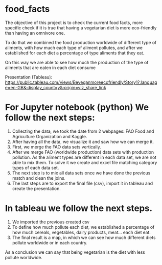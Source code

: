# food_facts

The objective of this project is to check the current food facts, more specific check if it is true that having a vegetarian diet is more eco-friendly than having an omnivore one.

To do that we combined the food production worldwide of different type of aliments, with how much each type of aliment pollutes, and after we established for each diet a percentage of type aliments that they eat. 

On this way we are able to see how much the production of the type of aliments that are eaten in each diet consume

Presentation (Tableau): https://public.tableau.com/views/Beveganmoreecofriendly/Story1?:language=en-GB&:display_count=y&:origin=viz_share_link

# For Jupyter notebook (python) We follow the next steps:
1.	Collecting the data, we took the date from 2 webpages: FAO Food and Agriculture Organization and Kaggle.
2.	After having all the data, we visualize it and saw how we can merge it.
3.	First, we merge the FAO data sets vertically.
4.	After we merge FAO (worldwide production) data sets with production pollution. As the aliment types are different in each data set, we are not able to mix them. To solve it we create and excel file matching category types of each data set.
5.	The next step is to mix all data sets once we have done the previous match and clean the joins.
6.	The last steps are to export the final file (csv), import it in tableau and create the presentation.

# In tableau we follow the next steps.
1.	We imported the previous created csv
2.	To define how much pollute each diet, we established a percentage of how much cereals, vegetables, dairy products, meat… each diet eat.
3.	The final result is a map, in which we can see how much different diets pollute worldwide or in each country.

As a conclusion we can say that being vegetarian is the diet with less pollute worldwide.


